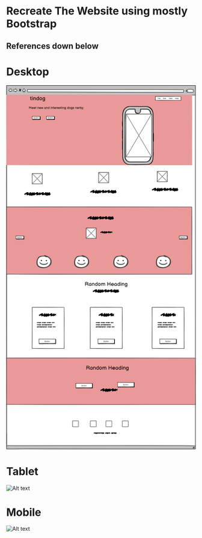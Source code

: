 # Recreate The Website using mostly Bootstrap

## References down below

# Desktop

![Alt text](/images/New%20Wireframe%201.png "desktop")

# Tablet

![Alt text](./preview/tablet.png "tablet")

# Mobile

![Alt text](./preview/mobile.png "mobile")
